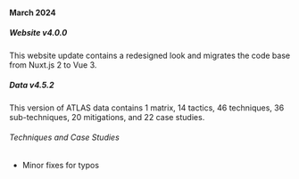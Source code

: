 #### March 2024


##### Website v4.0.0

This website update contains a redesigned look and migrates the code base from Nuxt.js 2 to Vue 3.


##### Data v4.5.2

This version of ATLAS data contains 1 matrix, 14 tactics, 46 techniques, 36 sub-techniques, 20 mitigations, and 22 case studies.

###### Techniques and Case Studies
- Minor fixes for typos
